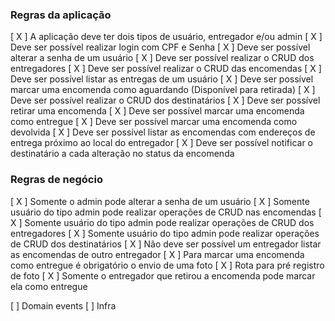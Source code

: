 ### Regras da aplicação

[ X ] A aplicação deve ter dois tipos de usuário, entregador e/ou admin
[ X ] Deve ser possível realizar login com CPF e Senha
[ X ] Deve ser possível alterar a senha de um usuário
[ X ] Deve ser possível realizar o CRUD dos entregadores
[ X ] Deve ser possível realizar o CRUD das encomendas
[ X ] Deve ser possível listar as entregas de um usuário
[ X ] Deve ser possível marcar uma encomenda como aguardando (Disponível para retirada)
[ X ] Deve ser possível realizar o CRUD dos destinatários
[ X ] Deve ser possível retirar uma encomenda
[ X ] Deve ser possível marcar uma encomenda como entregue
[ X ] Deve ser possível marcar uma encomenda como devolvida
[ X ] Deve ser possível listar as encomendas com endereços de entrega próximo ao local do entregador
[ X ] Deve ser possível notificar o destinatário a cada alteração no status da encomenda

### Regras de negócio

[ X ] Somente o admin pode alterar a senha de um usuário
[ X ] Somente usuário do tipo admin pode realizar operações de CRUD nas encomendas
[ X ] Somente usuário do tipo admin pode realizar operações de CRUD dos entregadores
[ X ] Somente usuário do tipo admin pode realizar operações de CRUD dos destinatários
[ X ] Não deve ser possível um entregador listar as encomendas de outro entregador
[ X ] Para marcar uma encomenda como entregue é obrigatório o envio de uma foto
    [ X ] Rota para pré registro de foto
[ X ] Somente o entregador que retirou a encomenda pode marcar ela como entregue


[   ] Domain events
[   ] Infra